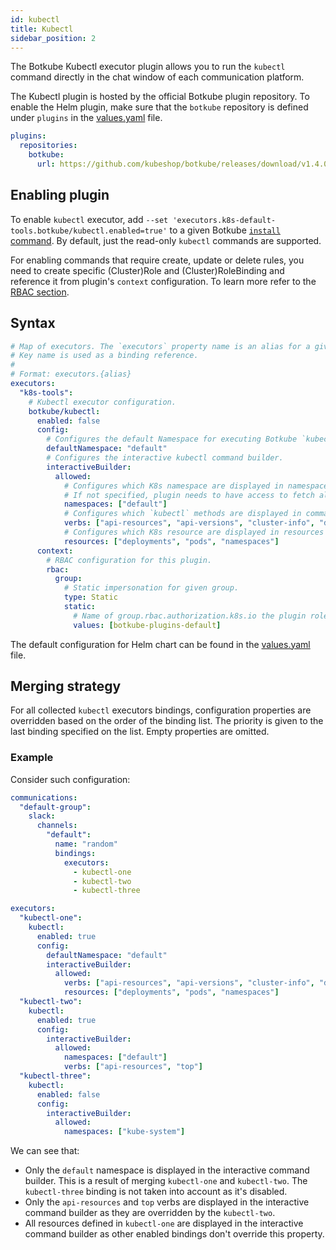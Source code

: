 ```yaml
---
id: kubectl
title: Kubectl
sidebar_position: 2
---
```


The Botkube Kubectl executor plugin allows you to run the `kubectl` command directly in the chat window of each communication platform.

The Kubectl plugin is hosted by the official Botkube plugin repository. To enable the Helm plugin, make sure that the `botkube` repository is defined under `plugins` in the [values.yaml](https://github.com/kubeshop/botkube/blob/main/helm/botkube/values.yaml) file.

```yaml
plugins:
  repositories:
    botkube:
      url: https://github.com/kubeshop/botkube/releases/download/v1.4.0/plugins-index.yaml
```

## Enabling plugin

To enable `kubectl` executor, add `--set 'executors.k8s-default-tools.botkube/kubectl.enabled=true'` to a given Botkube [`install` command](../../cli/commands/botkube_install.md). By default, just the read-only `kubectl` commands are supported.

For enabling commands that require create, update or delete rules, you need to create specific (Cluster)Role and (Cluster)RoleBinding and reference it from plugin's `context` configuration. To learn more refer to the [RBAC section](../rbac.md).

## Syntax

```yaml
# Map of executors. The `executors` property name is an alias for a given configuration.
# Key name is used as a binding reference.
#
# Format: executors.{alias}
executors:
  "k8s-tools":
    # Kubectl executor configuration.
    botkube/kubectl:
      enabled: false
      config:
        # Configures the default Namespace for executing Botkube `kubectl` commands. If not set, uses the 'default'.
        defaultNamespace: "default"
        # Configures the interactive kubectl command builder.
        interactiveBuilder:
          allowed:
            # Configures which K8s namespace are displayed in namespace dropdown.
            # If not specified, plugin needs to have access to fetch all Namespaces, otherwise Namespace dropdown won't be visible at all.
            namespaces: ["default"]
            # Configures which `kubectl` methods are displayed in commands dropdown.
            verbs: ["api-resources", "api-versions", "cluster-info", "describe", "explain", "get", "logs", "top"]
            # Configures which K8s resource are displayed in resources dropdown.
            resources: ["deployments", "pods", "namespaces"]
      context:
        # RBAC configuration for this plugin.
        rbac:
          group:
            # Static impersonation for given group.
            type: Static
            static:
              # Name of group.rbac.authorization.k8s.io the plugin role will be bound to.
              values: [botkube-plugins-default]
```

The default configuration for Helm chart can be found in the [values.yaml](https://github.com/kubeshop/botkube/blob/main/helm/botkube/values.yaml) file.

## Merging strategy

For all collected `kubectl` executors bindings, configuration properties are overridden based on the order of the binding list. The priority is given to the last binding specified on the list. Empty properties are omitted.

### Example

Consider such configuration:

```yaml
communications:
  "default-group":
    slack:
      channels:
        "default":
          name: "random"
          bindings:
            executors:
              - kubectl-one
              - kubectl-two
              - kubectl-three

executors:
  "kubectl-one":
    kubectl:
      enabled: true
      config:
        defaultNamespace: "default"
        interactiveBuilder:
          allowed:
            verbs: ["api-resources", "api-versions", "cluster-info", "describe", "explain", "get", "logs", "top"]
            resources: ["deployments", "pods", "namespaces"]
  "kubectl-two":
    kubectl:
      enabled: true
      config:
        interactiveBuilder:
          allowed:
            namespaces: ["default"]
            verbs: ["api-resources", "top"]
  "kubectl-three":
    kubectl:
      enabled: false
      config:
        interactiveBuilder:
          allowed:
            namespaces: ["kube-system"]
```

We can see that:

- Only the `default` namespace is displayed in the interactive command builder. This is a result of merging `kubectl-one` and `kubectl-two`. The `kubectl-three` binding is not taken into account as it's disabled.
- Only the `api-resources` and `top` verbs are displayed in the interactive command builder as they are overridden by the `kubectl-two`.
- All resources defined in `kubectl-one` are displayed in the interactive command builder as other enabled bindings don't override this property.

